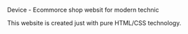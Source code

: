 Device - Ecommorce shop websit for modern technic

This website is created just with pure HTML/CSS technology.
